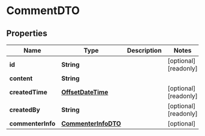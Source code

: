 

# CommentDTO

## Properties

Name | Type | Description | Notes
------------ | ------------- | ------------- | -------------
**id** | **String** |  |  [optional] [readonly]
**content** | **String** |  | 
**createdTime** | [**OffsetDateTime**](OffsetDateTime.md) |  |  [optional] [readonly]
**createdBy** | **String** |  |  [optional] [readonly]
**commenterInfo** | [**CommenterInfoDTO**](CommenterInfoDTO.md) |  |  [optional]



